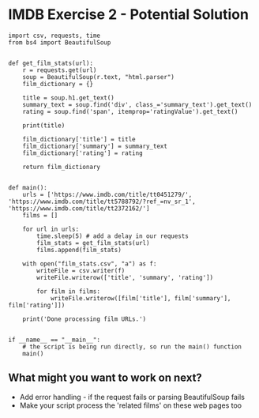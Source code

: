 # IMDB Exercise 2 - Potential Solution

```
import csv, requests, time
from bs4 import BeautifulSoup


def get_film_stats(url):
    r = requests.get(url)
    soup = BeautifulSoup(r.text, "html.parser")
    film_dictionary = {}

    title = soup.h1.get_text()
    summary_text = soup.find('div', class_='summary_text').get_text()
    rating = soup.find('span', itemprop='ratingValue').get_text()

    print(title)

    film_dictionary['title'] = title
    film_dictionary['summary'] = summary_text
    film_dictionary['rating'] = rating

    return film_dictionary


def main():
    urls = ['https://www.imdb.com/title/tt0451279/', 'https://www.imdb.com/title/tt5788792/?ref_=nv_sr_1', 'https://www.imdb.com/title/tt2372162/']
    films = []

    for url in urls:
        time.sleep(5) # add a delay in our requests
        film_stats = get_film_stats(url)
        films.append(film_stats)

    with open("film_stats.csv", "a") as f:
        writeFile = csv.writer(f)
        writeFile.writerow(['title', 'summary', 'rating'])

        for film in films:
            writeFile.writerow([film['title'], film['summary'], film['rating']])

    print('Done processing film URLs.')


if __name__ == "__main__":
    # the script is being run directly, so run the main() function
    main()
```

## What might you want to work on next?

- Add error handling - if the request fails or parsing BeautifulSoup fails
- Make your script process the 'related films' on these web pages too